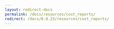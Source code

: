 ```yaml
---
layout: redirect-docs
permalink: /docs/resources/cost_reports/
redirect: /docs/0.0.23/resources/cost_reports/
---
```

